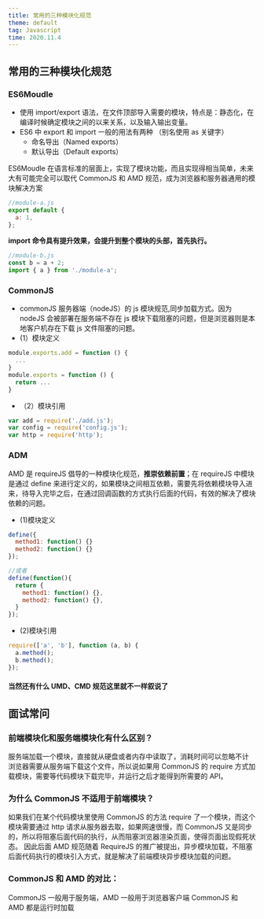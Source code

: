 ```yaml
---
title: 常用的三种模块化规范
theme: default
tag: Javascript
time: 2020.11.4
---
```


## 常用的三种模块化规范

### ES6Moudle

- 使用 import/export 语法，在文件顶部导入需要的模块，特点是：静态化，在编译时候确定模块之间的以来关系，以及输入输出变量。
- ES6 中 export 和 import 一般的用法有两种 （别名使用 as 关键字）
  - 命名导出（Named exports）
  - 默认导出（Default exports）

ES6Moudle 在语言标准的层面上，实现了模块功能，而且实现得相当简单，未来大有可能完全可以取代 CommonJS 和 AMD 规范，成为浏览器和服务器通用的模块解决方案

```js
//module-a.js
export default {
  a: 1,
};
```

**import 命令具有提升效果，会提升到整个模块的头部，首先执行。**

```js
//module-b.js
const b = a + 2;
import { a } from './module-a';
```

### CommonJS

- commonJS 服务器端（nodeJS）的 js 模块规范,同步加载方式。因为 nodeJS 会被部署在服务端不存在 js 模块下载阻塞的问题，但是浏览器则是本地客户机存在下载 js 文件阻塞的问题。
- (1）模块定义

```js
module.exports.add = function () {
  ...
}
module.exports = function () {
  return ...
}

```

- （2）模块引用

```js
var add = require('./add.js');
var config = require('config.js');
var http = require('http');
```

### ADM

AMD 是 requireJS 倡导的一种模块化规范，**推崇依赖前置**；在 requireJS 中模块是通过 define 来进行定义的，如果模块之间相互依赖，需要先将依赖模块导入进来，待导入完毕之后，在通过回调函数的方式执行后面的代码，有效的解决了模块依赖的问题。

- (1)模块定义

```js
define({
  method1: function() {}
  method2: function() {}
});

//或者
define(function(){
  return {
    method1: function() {},
    method2: function() {},
  }
});
```

- (2)模块引用

```js
require(['a', 'b'], function (a, b) {
  a.method();
  b.method();
});
```

#### 当然还有什么 UMD、CMD 规范这里就不一样叙说了

## 面试常问

### 前端模块化和服务端模块化有什么区别？

服务端加载一个模块，直接就从硬盘或者内存中读取了，消耗时间可以忽略不计
浏览器需要从服务端下载这个文件，所以说如果用 CommonJS 的 require 方式加载模块，需要等代码模块下载完毕，并运行之后才能得到所需要的 API。

### 为什么 CommonJS 不适用于前端模块？

如果我们在某个代码模块里使用 CommonJS 的方法 require 了一个模块，而这个模块需要通过 http 请求从服务器去取，如果网速很慢，而 CommonJS 又是同步的，所以将阻塞后面代码的执行，从而阻塞浏览器渲染页面，使得页面出现假死状态。
因此后面 AMD 规范随着 RequireJS 的推广被提出，异步模块加载，不阻塞后面代码执行的模块引入方式，就是解决了前端模块异步模块加载的问题。

### CommonJS 和 AMD 的对比：

CommonJS 一般用于服务端，AMD 一般用于浏览器客户端
CommonJS 和 AMD 都是运行时加载
